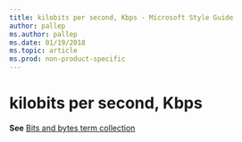 ```yaml
---
title: kilobits per second, Kbps - Microsoft Style Guide
author: pallep
ms.author: pallep
ms.date: 01/19/2018
ms.topic: article
ms.prod: non-product-specific
---
```


# kilobits per second, Kbps

**See** [Bits and bytes term collection](~/a-z-word-list-term-collections/term-collections/bits-bytes-terms.md)
